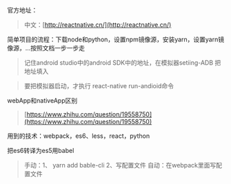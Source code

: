 官方地址：

> 中文：[http://reactnative.cn/](http://reactnative.cn/)

简单项目的流程：下载node和python，设置npm镜像源，安装yarn，设置yarn镜像源，...按照文档一步一步走 

> 记住android studio中的android SDK中的地址，在模拟器setiing-ADB 把地址填入

> 要把模拟器启动，才执行 react-native run-andioid命令


webApp和nativeApp区别
> [https://www.zhihu.com/question/19558750](https://www.zhihu.com/question/19558750)

用到的技术：webpack，es6、less，react，python



把es6转译为es5用babel
>手动：1、 yarn add bable-cli 2、写配置文件
>自动：在webpack里面写配置文件